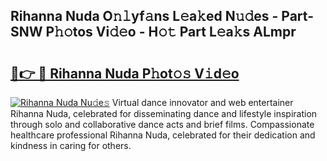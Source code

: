 ## Rihanna Nuda O𝚗𝚕yf𝚊ns L𝚎a𝚔ed N𝚞𝚍es - Part-SNW P𝚑𝚘tos Vi𝚍𝚎o - H𝚘𝚝 Part L𝚎a𝚔s ALmpr

# <h2><a href="http://kf6nq57.oniu.top/?m=Rihanna+Nuda">🔗👉 🔴 Rihanna Nuda P𝚑ot𝚘𝚜 V𝚒d𝚎o</a></h2>

[![Rihanna Nuda Nu𝚍e𝚜](https://i.imgur.com/0qMVB7G.gif)](http://kf6nq57.oniu.top/?m=Rihanna+Nuda)
Virtual dance innovator and web entertainer Rihanna Nuda, celebrated for disseminating dance and lifestyle inspiration through solo and collaborative dance acts and brief films. Compassionate healthcare professional Rihanna Nuda, celebrated for their dedication and kindness in caring for others.  
